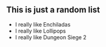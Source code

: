 ## This is just a random list ##
- I really like Enchiladas
- I really like Lollipops
- I really like Dungeon Siege 2